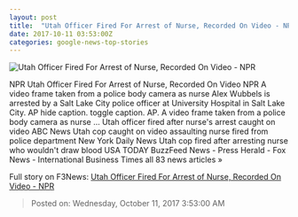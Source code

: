 ```yaml
---
layout: post
title:  "Utah Officer Fired For Arrest of Nurse, Recorded On Video - NPR"
date: 2017-10-11 03:53:00Z
categories: google-news-top-stories
---
```


![Utah Officer Fired For Arrest of Nurse, Recorded On Video - NPR](https://media.npr.org/assets/img/2017/10/10/ap_17283841011519_wide-3fdb5ed29145efebfc163fb69eb863fce6868b08.jpg?s=1400)

NPR Utah Officer Fired For Arrest of Nurse, Recorded On Video NPR A video frame taken from a police body camera as nurse Alex Wubbels is arrested by a Salt Lake City police officer at University Hospital in Salt Lake City. AP hide caption. toggle caption. AP. A video frame taken from a police body camera as nurse ... Utah officer fired after nurse's arrest caught on video ABC News Utah cop caught on video assaulting nurse fired from police department New York Daily News Utah cop fired after arresting nurse who wouldn't draw blood USA TODAY BuzzFeed News - Press Herald - Fox News - International Business Times all 83 news articles »


Full story on F3News: [Utah Officer Fired For Arrest of Nurse, Recorded On Video - NPR](http://www.f3nws.com/n/JjqnzD)

> Posted on: Wednesday, October 11, 2017 3:53:00 AM

